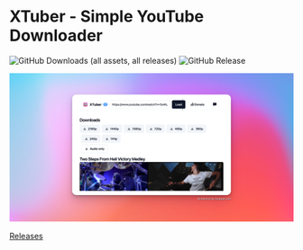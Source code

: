 # XTuber - Simple YouTube Downloader

![GitHub Downloads (all assets, all releases)](https://img.shields.io/github/downloads/chientrm/xtuber/total)
![GitHub Release](https://img.shields.io/github/v/release/chientrm/xtuber)

![Image 3](images/3.png)

[Releases](https://github.com/chientrm/xtuber/releases)
